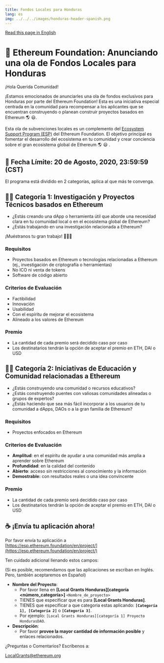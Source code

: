 ```yaml
---
title: Fondos Locales para Honduras
lang: es
img: ../../../images/honduras-header-spanish.png
---
```


[Read this page in English](/en/local-grants/honduras)

# 🦜 Ethereum Foundation: Anunciando una ola de Fondos Locales para Honduras

¡Hola Querida Comunidad!

¡Estamos emocionados de anunciarles una ola de fondos exclusivos para Honduras por parte del Ethereum Foundation! Esta es una iniciativa especial centrada en la comunidad para recompensar a los aplicantes que se encuentran construyendo o planean construir proyectos basados en Ethereum 🌎 😃.

Esta ola de subvenciones locales es un complemento del [Ecosystem Support Program (ESP)](/en/) del Ethereum Foundation. El objetivo principal es fomentar el desarrollo del ecosistema en tu comunidad y crear conciencia sobre el gran ecosistema global de Ethereum 🌎 😃 .

## 📣 Fecha Límite: 20 de Agosto, 2020, 23:59:59 (CST)

El programa está dividido en 2 categorías, aplica al que más te convenga.

## 👩‍🚀 Categoría 1: Investigación y Proyectos Técnicos basados en Ethereum

- ¿Estás creando una dApp o herramienta útil que aborde una necesidad clara en tu comunidad local o en el ecosistema global de Ethereum?
- ¿Estás trabajando en una investigación relacionada a Ethereum?

¡Muéstranos tu gran trabajo! 👨🏼‍💻

### Requisitos

- Proyectos basados en Ethereum o tecnologías relacionadas a Ethereum (ej., investigación de criptografía o herramientas)
- No ICO ni venta de tokens
- Software de código abierto

### Criterios de Evaluación

- Factibilidad
- Innovación
- Usabilidad
- Con el espíritu de mejorar el ecosistema
- Alineado a los valores de Ethereum

### Premio

- La cantidad de cada premio será decidido caso por caso
- Los destinatarios tendrán la opción de aceptar el premio en ETH, DAI o USD

## 👩‍🏫 Categoría 2: Iniciativas de Educación y Comunidad relacionadas a Ethereum

- ¿Estás construyendo una comunidad o recursos educativos?
- ¿Estás construyendo puentes con valiosas comunidades alineadas o grupos de expertos?
- ¿Estás haciendo que sea más fácil incorporar a los usuarios de tu comunidad a dApps, DAOs o a la gran familia de Ethereum?

### Requisitos

- Proyectos enfocados en Ethereum

### Criterios de Evaluación

- **Amplitud**: en el espíritu de ayudar a una comunidad más amplia a aprender sobre Ethereum
- **Profundidad**: en la calidad del contenido
- **Abierto**: acceso sin restricciones al conocimiento y la información
- **Demostrable:** con resultados reales o una idea convincente

### Premio

- La cantidad de cada premio será decidido caso por caso
- Los destinatarios tendrán la opción de aceptar el premio en ETH, DAI o USD

## ☕️ ¡Envía tu aplicación ahora!

Por favor envía tu aplicación a [https://esp.ethereum.foundation/en/project/](https://esp.ethereum.foundation/en/project/)

Ten cuidado adicional llenando estos campos:

(Si es posible, recomendamos que las aplicaciones se escriban en Inglés. Pero, también aceptaremos en Español)

- **Nombre del Proyecto**:
  - Por favor llena en **[Local Grants Honduras][categoría <número_categoría>]** `<Nombre_de_proyecto>`
  - TIENES que especificar que es para **[Local Grants Honduras]**.
  - TIENES que especificar a que categoria estas aplicando: **`[Categoría 1], [Categoría 2]`** o **`[Categoría 3]`**.
  - Por ejemplo: `[Local Grants Honduras][categoría 1] Proyecto HondurasDAO`.
- **Descripción**:
  - Por favor **provee la mayor cantidad de información posible** y enlaces relacionados.

¿Preguntas o Comentarios? Escríbenos a:

[LocalGrants@ethereum.org](mailto:LocalGrants@ethereum.org)
